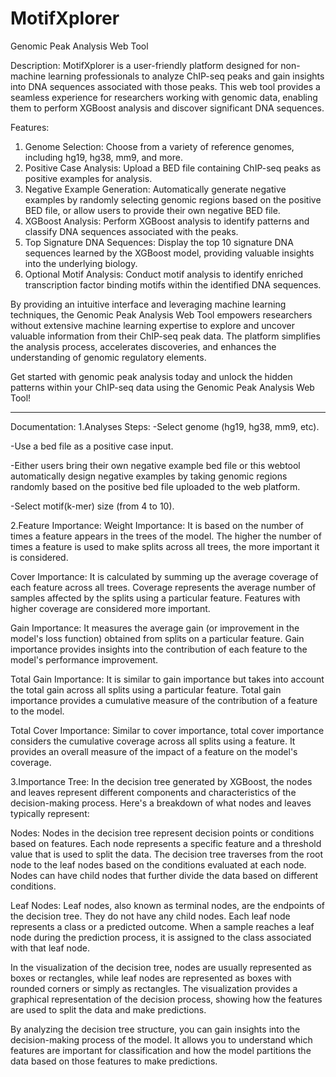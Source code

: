 # MotifXplorer
Genomic Peak Analysis Web Tool

Description:
MotifXplorer is a user-friendly platform designed for non-machine learning professionals to analyze ChIP-seq peaks and gain insights into DNA sequences associated with those peaks. This web tool provides a seamless experience for researchers working with genomic data, enabling them to perform XGBoost analysis and discover significant DNA sequences.

Features:
1. Genome Selection: Choose from a variety of reference genomes, including hg19, hg38, mm9, and more.
2. Positive Case Analysis: Upload a BED file containing ChIP-seq peaks as positive examples for analysis.
3. Negative Example Generation: Automatically generate negative examples by randomly selecting genomic regions based on the positive BED file, or allow users to provide their own negative BED file.
4. XGBoost Analysis: Perform XGBoost analysis to identify patterns and classify DNA sequences associated with the peaks.
5. Top Signature DNA Sequences: Display the top 10 signature DNA sequences learned by the XGBoost model, providing valuable insights into the underlying biology.
6. Optional Motif Analysis: Conduct motif analysis to identify enriched transcription factor binding motifs within the identified DNA sequences.

By providing an intuitive interface and leveraging machine learning techniques, the Genomic Peak Analysis Web Tool empowers researchers without extensive machine learning expertise to explore and uncover valuable information from their ChIP-seq peak data. The platform simplifies the analysis process, accelerates discoveries, and enhances the understanding of genomic regulatory elements.

Get started with genomic peak analysis today and unlock the hidden patterns within your ChIP-seq data using the Genomic Peak Analysis Web Tool!

****************************************************************************************************************************************************************************
Documentation:
1.Analyses Steps:
-Select genome (hg19, hg38, mm9, etc).

-Use a bed file as a positive case input.

-Either users bring their own negative example bed file or this webtool automatically design negative examples by taking genomic regions randomly based on the positive bed file uploaded to the web platform.

-Select motif(k-mer) size (from 4 to 10). 

2.Feature Importance:
Weight Importance: It is based on the number of times a feature appears in the trees of the model. The higher the number of times a feature is used to make splits across all trees, the more important it is considered.

Cover Importance: It is calculated by summing up the average coverage of each feature across all trees. Coverage represents the average number of samples affected by the splits using a particular feature. Features with higher coverage are considered more important.

Gain Importance: It measures the average gain (or improvement in the model's loss function) obtained from splits on a particular feature. Gain importance provides insights into the contribution of each feature to the model's performance improvement.

Total Gain Importance: It is similar to gain importance but takes into account the total gain across all splits using a particular feature. Total gain importance provides a cumulative measure of the contribution of a feature to the model.

Total Cover Importance: Similar to cover importance, total cover importance considers the cumulative coverage across all splits using a feature. It provides an overall measure of the impact of a feature on the model's coverage.

3.Importance Tree:
In the decision tree generated by XGBoost, the nodes and leaves represent different components and characteristics of the decision-making process. Here's a breakdown of what nodes and leaves typically represent:

Nodes: Nodes in the decision tree represent decision points or conditions based on features. Each node represents a specific feature and a threshold value that is used to split the data. The decision tree traverses from the root node to the leaf nodes based on the conditions evaluated at each node. Nodes can have child nodes that further divide the data based on different conditions.

Leaf Nodes: Leaf nodes, also known as terminal nodes, are the endpoints of the decision tree. They do not have any child nodes. Each leaf node represents a class or a predicted outcome. When a sample reaches a leaf node during the prediction process, it is assigned to the class associated with that leaf node.

In the visualization of the decision tree, nodes are usually represented as boxes or rectangles, while leaf nodes are represented as boxes with rounded corners or simply as rectangles. The visualization provides a graphical representation of the decision process, showing how the features are used to split the data and make predictions.

By analyzing the decision tree structure, you can gain insights into the decision-making process of the model. It allows you to understand which features are important for classification and how the model partitions the data based on those features to make predictions.
